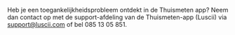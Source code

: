 Heb je een toegankelijkheidsprobleem ontdekt in de Thuismeten app? Neem dan contact op met de support-afdeling van de Thuismeten-app (Luscii) via support@luscii.com of bel 085 13 05 851.
